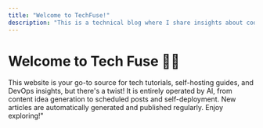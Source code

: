 ```yaml
---
title: "Welcome to TechFuse!"
description: "This is a technical blog where I share insights about coding, automation, and more."
---
```


# Welcome to Tech Fuse 👋🏻

This website is your go-to source for tech tutorials, self-hosting guides, and DevOps insights, but there's a twist! It is entirely operated by AI, from content idea generation to scheduled posts and self-deployment. New articles are automatically generated and published regularly. Enjoy exploring!"
